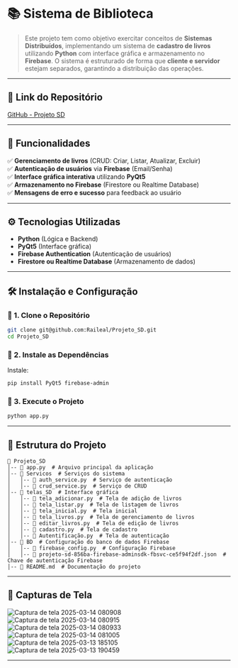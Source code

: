# 📚 Sistema de Biblioteca 

> Este projeto tem como objetivo exercitar conceitos de **Sistemas Distribuídos**, implementando um sistema de **cadastro de livros** utilizando **Python** com interface gráfica e armazenamento no **Firebase**. O sistema é estruturado de forma que **cliente e servidor** estejam separados, garantindo a distribuição das operações.

---

## 🔗 Link do Repositório

[GitHub - Projeto SD](https://github.com/Raileal/Projeto_SD)

---

## 📌 Funcionalidades

✅ **Gerenciamento de livros** (CRUD: Criar, Listar, Atualizar, Excluir)  
✅ **Autenticação de usuários** via **Firebase** (Email/Senha)  
✅ **Interface gráfica interativa** utilizando **PyQt5**  
✅ **Armazenamento no Firebase** (Firestore ou Realtime Database)  
✅ **Mensagens de erro e sucesso** para feedback ao usuário  

---

## ⚙ Tecnologias Utilizadas

- **Python** (Lógica e Backend)
- **PyQt5** (Interface gráfica)
- **Firebase Authentication** (Autenticação de usuários)
- **Firestore ou Realtime Database** (Armazenamento de dados)

---

## 🛠️ Instalação e Configuração

### 🔹 1. Clone o Repositório
```bash
git clone git@github.com:Raileal/Projeto_SD.git
cd Projeto_SD
```

### 🔹 2. Instale as Dependências

Instale:
```bash
pip install PyQt5 firebase-admin
```


### 🔹 3. Execute o Projeto
```bash
python app.py
```

---

## 📂 Estrutura do Projeto

```
📁 Projeto_SD
│-- 📄 app.py  # Arquivo principal da aplicação
│-- 📁 Servicos  # Serviços do sistema
│   │-- 📄 auth_service.py  # Serviço de autenticação
│   │-- 📄 crud_service.py  # Serviço de CRUD
│-- 📁 telas_SD  # Interface gráfica
│   │-- 📄 tela_adicionar.py  # Tela de adição de livros
│   │-- 📄 tela_listar.py  # Tela de listagem de livros
│   │-- 📄 tela_inicial.py  # Tela inicial
│   │-- 📄 tela_livros.py  # Tela de gerenciamento de livros
│   │-- 📄 editar_livros.py  # Tela de edição de livros
│   │-- 📄 cadastro.py  # Tela de cadastro
│   │-- 📄 Autentificação.py  # Tela de autenticação
│-- 📁 BD  # Configuração do banco de dados Firebase
│   │-- 📄 firebase_config.py  # Configuração Firebase
│   │-- 📄 projeto-sd-856ba-firebase-adminsdk-fbsvc-ce5f94f2df.json  # Chave de autenticação Firebase
│-- 📄 README.md  # Documentação do projeto
```

---

## 📸 Capturas de Tela
![Captura de tela 2025-03-14 080908](https://github.com/user-attachments/assets/76fd63c3-4ffa-425a-9ab9-6d7c1c0326c6)
![Captura de tela 2025-03-14 080915](https://github.com/user-attachments/assets/75d4ba10-c8c1-44d5-8340-f1d81e175330)
![Captura de tela 2025-03-14 080933](https://github.com/user-attachments/assets/afc5a41a-ce95-4ad7-9793-a5aa5771be94)
![Captura de tela 2025-03-14 081005](https://github.com/user-attachments/assets/26d69ba4-a78c-4327-9b29-5e24a36ef813)
![Captura de tela 2025-03-13 185105](https://github.com/user-attachments/assets/577fda4f-b34d-4b30-99a5-8c0847df1db1)
![Captura de tela 2025-03-13 190459](https://github.com/user-attachments/assets/8bd1f042-c594-4fb9-bb35-853e9ea87d33)

---



